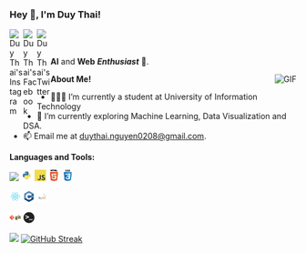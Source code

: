<h3 title="NDT"> Hey 👋, I'm Duy Thai!</h3>

<a href="https://www.linkedin.com/in/jaskirat-singh-009348178">
</a>
<a href="https://www.instagram.com/d.thai28">
  <img align="left" alt="Duy Thai's Instagram" width="24px" src="https://cdn.jsdelivr.net/npm/simple-icons@v3/icons/instagram.svg" />
</a>
<a href="https://www.facebook.com/duythai.nguyen.9279/">
  <img align="left" alt="Duy Thai's Facebook" width="24px" src="https://cdn.jsdelivr.net/npm/simple-icons@v3/icons/facebook.svg" />
</a>
<a href="https://twitter.com/DuyThai28">
  <img align="left" alt="Duy Thai's Twitter" width="24px" src="https://cdn.jsdelivr.net/npm/simple-icons@3.13.0/icons/twitter.svg" />
</a>




<br />
<br />

**AI** and **Web** ***Enthusiast*** 🚀.
 

  <img align="right" alt="GIF" src="https://i.pinimg.com/originals/e4/26/70/e426702edf874b181aced1e2fa5c6cde.gif" />

**About Me!**

- 👨🏽‍💻 I’m currently a student at University of Information Technology
- 🌱 I’m currently exploring Machine Learning, Data Visualization and DSA. 
- 📫 Email me at [duythai.nguyen0208@gmail.com](mailto:duythai.nguyen0208@gmail.com).



**Languages and Tools:**  


<code><img height="20" src="(https://raw.githubusercontent.com/github/explore/80688e429a7d4ef2fca1e82350fe8e3517d3494d/topics/cpp/cpp.png)"></code>
<code><img height="20" src="https://raw.githubusercontent.com/github/explore/80688e429a7d4ef2fca1e82350fe8e3517d3494d/topics/python/python.png"></code>
<code><img height="20" src="https://raw.githubusercontent.com/github/explore/80688e429a7d4ef2fca1e82350fe8e3517d3494d/topics/javascript/javascript.png"></code>
<code><img height="20" src="https://raw.githubusercontent.com/github/explore/80688e429a7d4ef2fca1e82350fe8e3517d3494d/topics/html/html.png"></code>
<code><img height="20" src="https://raw.githubusercontent.com/github/explore/80688e429a7d4ef2fca1e82350fe8e3517d3494d/topics/css/css.png"></code>

<code><img height="20" src="https://raw.githubusercontent.com/github/explore/80688e429a7d4ef2fca1e82350fe8e3517d3494d/topics/react/react.png"></code>
<code><img height="20" src="https://raw.githubusercontent.com/github/explore/80688e429a7d4ef2fca1e82350fe8e3517d3494d/topics/cpp/cpp.png"></code>
<code><img height="20" src="https://raw.githubusercontent.com/github/explore/80688e429a7d4ef2fca1e82350fe8e3517d3494d/topics/mysql/mysql.png"></code>

<code><img height="20" src="https://raw.githubusercontent.com/github/explore/80688e429a7d4ef2fca1e82350fe8e3517d3494d/topics/git/git.png"></code>
<code><img height="20" src="https://raw.githubusercontent.com/github/explore/80688e429a7d4ef2fca1e82350fe8e3517d3494d/topics/terminal/terminal.png"></code>





[![](https://github-readme-stats.vercel.app/api?username=Tox1cCoder)](https://github.com/Tox1cCoder/github-readme-stats)
[![GitHub Streak](https://github-readme-streak-stats.herokuapp.com?user=Tox1cCoder&date_format=M%20j%5B%2C%20Y%5D)](https://git.io/streak-stats)

